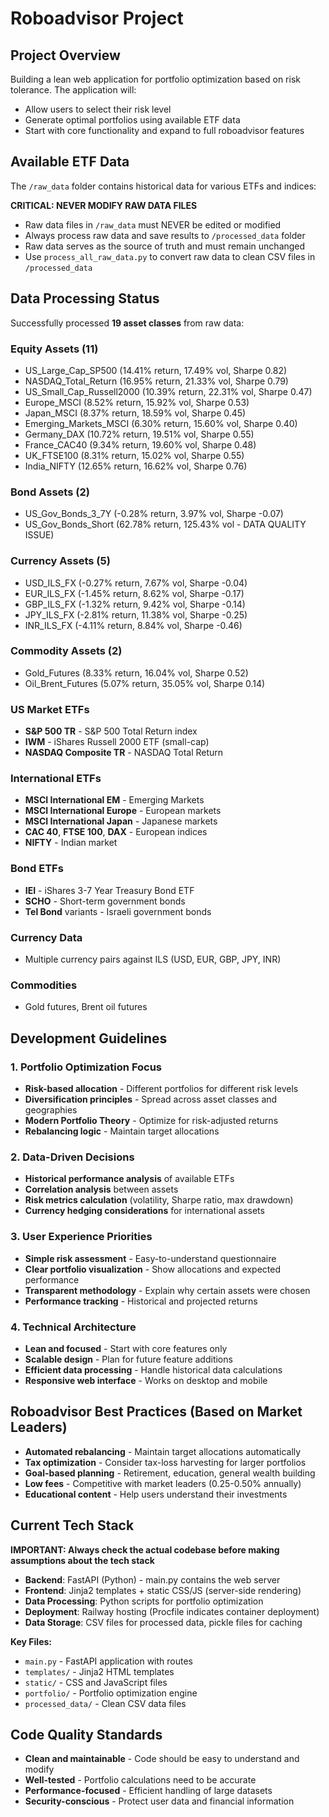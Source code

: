 # Roboadvisor Project

## Project Overview
Building a lean web application for portfolio optimization based on risk tolerance. The application will:
- Allow users to select their risk level
- Generate optimal portfolios using available ETF data
- Start with core functionality and expand to full roboadvisor features

## Available ETF Data
The `/raw_data` folder contains historical data for various ETFs and indices:

**CRITICAL: NEVER MODIFY RAW DATA FILES**
- Raw data files in `/raw_data` must NEVER be edited or modified
- Always process raw data and save results to `/processed_data` folder
- Raw data serves as the source of truth and must remain unchanged
- Use `process_all_raw_data.py` to convert raw data to clean CSV files in `/processed_data`

## Data Processing Status
Successfully processed **19 asset classes** from raw data:

### Equity Assets (11)
- US_Large_Cap_SP500 (14.41% return, 17.49% vol, Sharpe 0.82)
- NASDAQ_Total_Return (16.95% return, 21.33% vol, Sharpe 0.79) 
- US_Small_Cap_Russell2000 (10.39% return, 22.31% vol, Sharpe 0.47)
- Europe_MSCI (8.52% return, 15.92% vol, Sharpe 0.53)
- Japan_MSCI (8.37% return, 18.59% vol, Sharpe 0.45)
- Emerging_Markets_MSCI (6.30% return, 15.60% vol, Sharpe 0.40)
- Germany_DAX (10.72% return, 19.51% vol, Sharpe 0.55)
- France_CAC40 (9.34% return, 19.60% vol, Sharpe 0.48)
- UK_FTSE100 (8.31% return, 15.02% vol, Sharpe 0.55)
- India_NIFTY (12.65% return, 16.62% vol, Sharpe 0.76)

### Bond Assets (2)
- US_Gov_Bonds_3_7Y (-0.28% return, 3.97% vol, Sharpe -0.07)
- US_Gov_Bonds_Short (62.78% return, 125.43% vol - DATA QUALITY ISSUE)

### Currency Assets (5)  
- USD_ILS_FX (-0.27% return, 7.67% vol, Sharpe -0.04)
- EUR_ILS_FX (-1.45% return, 8.62% vol, Sharpe -0.17)
- GBP_ILS_FX (-1.32% return, 9.42% vol, Sharpe -0.14)
- JPY_ILS_FX (-2.81% return, 11.38% vol, Sharpe -0.25)
- INR_ILS_FX (-4.11% return, 8.84% vol, Sharpe -0.46)

### Commodity Assets (2)
- Gold_Futures (8.33% return, 16.04% vol, Sharpe 0.52)
- Oil_Brent_Futures (5.07% return, 35.05% vol, Sharpe 0.14)

### US Market ETFs
- **S&P 500 TR** - S&P 500 Total Return index
- **IWM** - iShares Russell 2000 ETF (small-cap)
- **NASDAQ Composite TR** - NASDAQ Total Return

### International ETFs
- **MSCI International EM** - Emerging Markets
- **MSCI International Europe** - European markets
- **MSCI International Japan** - Japanese markets
- **CAC 40**, **FTSE 100**, **DAX** - European indices
- **NIFTY** - Indian market

### Bond ETFs
- **IEI** - iShares 3-7 Year Treasury Bond ETF
- **SCHO** - Short-term government bonds
- **Tel Bond** variants - Israeli government bonds

### Currency Data
- Multiple currency pairs against ILS (USD, EUR, GBP, JPY, INR)

### Commodities
- Gold futures, Brent oil futures

## Development Guidelines

### 1. Portfolio Optimization Focus
- **Risk-based allocation** - Different portfolios for different risk levels
- **Diversification principles** - Spread across asset classes and geographies
- **Modern Portfolio Theory** - Optimize for risk-adjusted returns
- **Rebalancing logic** - Maintain target allocations

### 2. Data-Driven Decisions
- **Historical performance analysis** of available ETFs
- **Correlation analysis** between assets
- **Risk metrics calculation** (volatility, Sharpe ratio, max drawdown)
- **Currency hedging considerations** for international assets

### 3. User Experience Priorities
- **Simple risk assessment** - Easy-to-understand questionnaire
- **Clear portfolio visualization** - Show allocations and expected performance
- **Transparent methodology** - Explain why certain assets were chosen
- **Performance tracking** - Historical and projected returns

### 4. Technical Architecture
- **Lean and focused** - Start with core features only
- **Scalable design** - Plan for future feature additions
- **Efficient data processing** - Handle historical data calculations
- **Responsive web interface** - Works on desktop and mobile

## Roboadvisor Best Practices (Based on Market Leaders)
- **Automated rebalancing** - Maintain target allocations automatically
- **Tax optimization** - Consider tax-loss harvesting for larger portfolios
- **Goal-based planning** - Retirement, education, general wealth building
- **Low fees** - Competitive with market leaders (0.25-0.50% annually)
- **Educational content** - Help users understand their investments

## Current Tech Stack
**IMPORTANT: Always check the actual codebase before making assumptions about the tech stack**

- **Backend**: FastAPI (Python) - main.py contains the web server
- **Frontend**: Jinja2 templates + static CSS/JS (server-side rendering)
- **Data Processing**: Python scripts for portfolio optimization
- **Deployment**: Railway hosting (Procfile indicates container deployment)
- **Data Storage**: CSV files for processed data, pickle files for caching

**Key Files:**
- `main.py` - FastAPI application with routes
- `templates/` - Jinja2 HTML templates
- `static/` - CSS and JavaScript files  
- `portfolio/` - Portfolio optimization engine
- `processed_data/` - Clean CSV data files

## Code Quality Standards
- **Clean and maintainable** - Code should be easy to understand and modify
- **Well-tested** - Portfolio calculations need to be accurate
- **Performance-focused** - Efficient handling of large datasets
- **Security-conscious** - Protect user data and financial information
